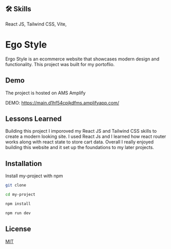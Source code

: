 
## 🛠 Skills
React JS, Tailwind CSS, Vite, 

# Ego Style

Ergo Style is an ecommerce website that showcases modern design and functionality. This project was built for my portoflio.  

## Demo
The project is hosted on AMS Amplify

DEMO: https://main.d1hf54cpjkdfms.amplifyapp.com/

## Lessons Learned

Building this project I imporoved my React JS and Tailwind CSS skills to create a modern looking site. I used React Js and I learned how react router works along with react state to store cart data. Overall I really enjoyed building this website and it set up the foundations to my later projects.

## Installation

Install my-project with npm
```bash
git clone
```
```bash
cd my-project 
```
```bash
npm install 
```

```bash
npm run dev
```
    
## License

[MIT](https://choosealicense.com/licenses/mit/)

